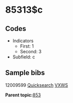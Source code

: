 # 85313$c

## Codes

-   Indicators
    -   First: 1
    -   Second: 3
-   Subfield: c

## Sample bibs

12009599 [Quicksearch](https://search.library.yale.edu/catalog/12009599) [VXWS](http://prodorbis.library.yale.edu:7014/vxws/GetHoldingsService?bibId=12009599)

**Parent topic:**[853](../../tags/853/853.md)

